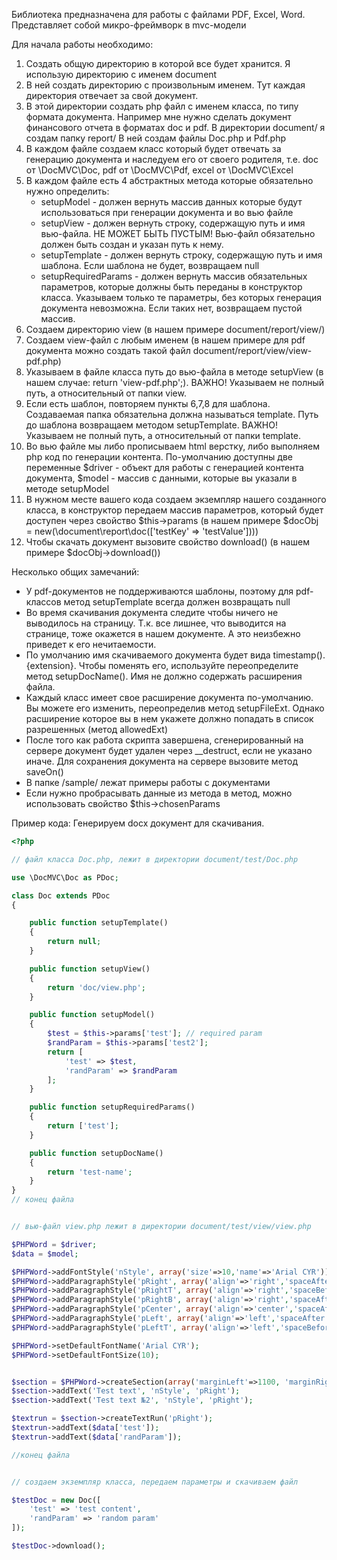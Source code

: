 Библиотека предназначена для работы с файлами PDF, Excel, Word.
Представляет собой микро-фреймворк в mvc-модели

Для начала работы необходимо:
1) Создать общую директорию в которой все будет хранится. Я использую директорию с именем document
2) В ней создать директорию с произвольным именем. Тут каждая директория отвечает за свой документ.
3) В этой директории создать php файл с именем класса, по типу формата документа. 
Например мне нужно сделать документ финансового отчета в форматах doc и pdf.
В директории document/ я создам папку report/
В ней создам файлы Doc.php и Pdf.php
4) В каждом файле создаем класс который будет отвечать за генерацию документа и наследуем его от своего родителя,
т.е. doc от \DocMVC\Doc, pdf от \DocMVC\Pdf, excel от \DocMVC\Excel
5) В каждом файле есть 4 абстрактных метода которые обязательно нужно определить:
    - setupModel - должен вернуть массив данных которые будут использоваться при генерации документа и во вью файле
    - setupView - должен вернуть строку, содержащую путь и имя вью-файла. НЕ МОЖЕТ БЫТЬ ПУСТЫМ! Вью-файл обязательно 
    должен быть создан и указан путь к нему.
    - setupTemplate - должен вернуть строку, содержащую путь и имя шаблона. Если шаблона не будет, возвращаем null
    - setupRequiredParams - должен вернуть массив обязательных параметров, которые должны быть переданы в конструктор класса.
     Указываем только те параметры, без которых генерация документа невозможна. Если таких нет, возвращаем пустой массив.
6) Создаем директорию view (в нашем примере document/report/view/)
7) Создаем view-файл с любым именем (в нашем примере для pdf документа можно создать такой файл document/report/view/view-pdf.php)
8) Указываем в файле класса путь до вью-файла в методе setupView (в нашем случае: return 'view-pdf.php';).
ВАЖНО! Указываем не полный путь, а относительный от папки view.
9) Если есть шаблон, повторяем пункты 6,7,8 для шаблона. Создаваемая папка обязательна должна называться template. 
Путь до шаблона возвращаем методом setupTemplate. ВАЖНО! Указываем не полный путь, а относительный от папки template.
10) Во вью файле мы либо прописываем html верстку, либо выполняем php код по генерации контента. По-умолчанию доступны 
две переменные $driver - объект для работы с генерацией контента документа, $model - массив с данными, которые вы указали 
в методе setupModel
11) В нужном месте вашего кода создаем экземпляр нашего созданного класса, в конструктор передаем массив параметров,
который будет доступен через свойство $this->params (в нашем примере $docObj = new(\document\report\doc(['testKey' => 'testValue'])))
12) Чтобы скачать документ вызовите свойство download() (в нашем примере $docObj->download())



Несколько общих замечаний:

 - У pdf-документов не поддерживаются шаблоны, поэтому для pdf-классов метод setupTemplate всегда должен возвращать null
 - Во время скачивания документа следите чтобы ничего не выводилось на страницу. Т.к. все лишнее, что выводится 
 на странице, тоже окажется в нашем документе. А это неизбежно приведет к его нечитаемости.
 - По умолчанию имя скачиваемого документа будет вида timestamp().{extension}. Чтобы поменять его, используйте 
 переопределите метод setupDocName(). Имя не должно содержать расширения файла.
 - Каждый класс имеет свое расширение документа по-умолчанию. Вы можете его изменить, переопределив метод setupFileExt.
 Однако расширение которое вы в нем укажете должно попадать в список разрешенных (метод allowedExt)
 - После того как работа скрипта завершена, сгенерированный на сервере документ будет удален через __destruct,
 если не указано иначе. Для сохранения документа на сервере вызовите метод saveOn()
 - В папке /sample/ лежат примеры работы с документами
 - Если нужно пробрасывать данные из метода в метод, можно использовать свойство $this->chosenParams
 
 
 Пример кода:
 Генерируем docx документ для скачивания.
 
 ```php
 <?php
 
 // файл класса Doc.php, лежит в директории document/test/Doc.php
 
 use \DocMVC\Doc as PDoc;
 
 class Doc extends PDoc
 {
 
     public function setupTemplate()
     {
         return null;
     }
 
     public function setupView()
     {
         return 'doc/view.php';
     }
 
     public function setupModel()
     {
         $test = $this->params['test']; // required param
         $randParam = $this->params['test2'];
         return [
             'test' => $test,
             'randParam' => $randParam
         ];
     }
 
     public function setupRequiredParams()
     {
         return ['test'];
     }
 
     public function setupDocName()
     {
         return 'test-name';
     }
 }
 // конец файла
 
 
 // вью-файл view.php лежит в директории document/test/view/view.php
 
 $PHPWord = $driver;
 $data = $model;
 
 $PHPWord->addFontStyle('nStyle', array('size'=>10,'name'=>'Arial CYR'));
 $PHPWord->addParagraphStyle('pRight', array('align'=>'right','spaceAfter'=>0));
 $PHPWord->addParagraphStyle('pRightT', array('align'=>'right','spaceBefore'=>400,'spaceAfter'=>0));
 $PHPWord->addParagraphStyle('pRightB', array('align'=>'right','spaceAfter'=>400,'spaceAfter'=>0));
 $PHPWord->addParagraphStyle('pCenter', array('align'=>'center','spaceAfter'=>0));
 $PHPWord->addParagraphStyle('pLeft', array('align'=>'left','spaceAfter'=>0));
 $PHPWord->addParagraphStyle('pLeftT', array('align'=>'left','spaceBefore'=>400,'spaceAfter'=>0));
 
 $PHPWord->setDefaultFontName('Arial CYR');
 $PHPWord->setDefaultFontSize(10);
 
 
 $section = $PHPWord->createSection(array('marginLeft'=>1100, 'marginRight'=>1100, 'marginTop'=>1100, 'marginBottom'=>1100));
 $section->addText('Test text', 'nStyle', 'pRight');
 $section->addText('Test text №2', 'nStyle', 'pRight');
 
 $textrun = $section->createTextRun('pRight');
 $textrun->addText($data['test']);
 $textrun->addText($data['randParam']);
 
 //конец файла
 
 
 // создаем экземпляр класса, передаем параметры и скачиваем файл
 
 $testDoc = new Doc([
     'test' => 'test content',
     'randParam' => 'random param'
 ]);
 
 $testDoc->download();